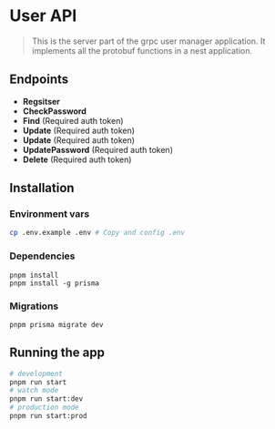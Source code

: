 # User API
> This is the server part of the grpc user manager application. It implements all the protobuf functions in a nest application.

## Endpoints
- **Regsitser**
- **CheckPassword**
- **Find**  (Required auth token)
- **Update** (Required auth token)
- **Update** (Required auth token)
- **UpdatePassword** (Required auth token)
- **Delete** (Required auth token)

## Installation
### Environment vars
```bash
cp .env.example .env # Copy and config .env
```
### Dependencies
```shell
pnpm install
pnpm install -g prisma 
```
### Migrations
```shell
pnpm prisma migrate dev
```

## Running the app
```bash
# development
pnpm run start
# watch mode
pnpm run start:dev
# production mode
pnpm run start:prod
```
